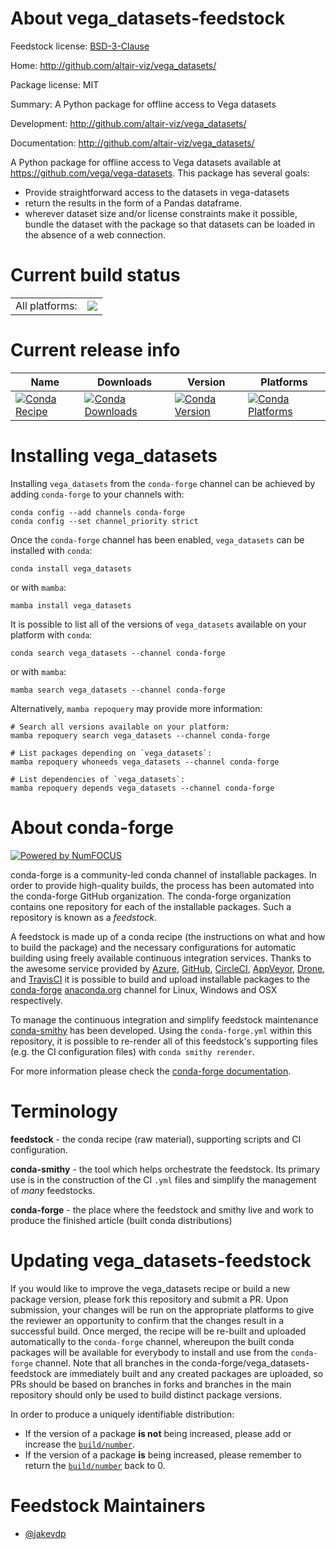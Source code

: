 About vega_datasets-feedstock
=============================

Feedstock license: [BSD-3-Clause](https://github.com/conda-forge/vega_datasets-feedstock/blob/main/LICENSE.txt)

Home: http://github.com/altair-viz/vega_datasets/

Package license: MIT

Summary: A Python package for offline access to Vega datasets

Development: http://github.com/altair-viz/vega_datasets/

Documentation: http://github.com/altair-viz/vega_datasets/

A Python package for offline access to Vega datasets available at
https://github.com/vega/vega-datasets.
This package has several goals:
- Provide straightforward access to the datasets in vega-datasets
- return the results in the form of a Pandas dataframe.
- wherever dataset size and/or license constraints make it possible,
  bundle the dataset with the package so that datasets can be loaded in
  the absence of a web connection.


Current build status
====================


<table><tr><td>All platforms:</td>
    <td>
      <a href="https://dev.azure.com/conda-forge/feedstock-builds/_build/latest?definitionId=3632&branchName=main">
        <img src="https://dev.azure.com/conda-forge/feedstock-builds/_apis/build/status/vega_datasets-feedstock?branchName=main">
      </a>
    </td>
  </tr>
</table>

Current release info
====================

| Name | Downloads | Version | Platforms |
| --- | --- | --- | --- |
| [![Conda Recipe](https://img.shields.io/badge/recipe-vega_datasets-green.svg)](https://anaconda.org/conda-forge/vega_datasets) | [![Conda Downloads](https://img.shields.io/conda/dn/conda-forge/vega_datasets.svg)](https://anaconda.org/conda-forge/vega_datasets) | [![Conda Version](https://img.shields.io/conda/vn/conda-forge/vega_datasets.svg)](https://anaconda.org/conda-forge/vega_datasets) | [![Conda Platforms](https://img.shields.io/conda/pn/conda-forge/vega_datasets.svg)](https://anaconda.org/conda-forge/vega_datasets) |

Installing vega_datasets
========================

Installing `vega_datasets` from the `conda-forge` channel can be achieved by adding `conda-forge` to your channels with:

```
conda config --add channels conda-forge
conda config --set channel_priority strict
```

Once the `conda-forge` channel has been enabled, `vega_datasets` can be installed with `conda`:

```
conda install vega_datasets
```

or with `mamba`:

```
mamba install vega_datasets
```

It is possible to list all of the versions of `vega_datasets` available on your platform with `conda`:

```
conda search vega_datasets --channel conda-forge
```

or with `mamba`:

```
mamba search vega_datasets --channel conda-forge
```

Alternatively, `mamba repoquery` may provide more information:

```
# Search all versions available on your platform:
mamba repoquery search vega_datasets --channel conda-forge

# List packages depending on `vega_datasets`:
mamba repoquery whoneeds vega_datasets --channel conda-forge

# List dependencies of `vega_datasets`:
mamba repoquery depends vega_datasets --channel conda-forge
```


About conda-forge
=================

[![Powered by
NumFOCUS](https://img.shields.io/badge/powered%20by-NumFOCUS-orange.svg?style=flat&colorA=E1523D&colorB=007D8A)](https://numfocus.org)

conda-forge is a community-led conda channel of installable packages.
In order to provide high-quality builds, the process has been automated into the
conda-forge GitHub organization. The conda-forge organization contains one repository
for each of the installable packages. Such a repository is known as a *feedstock*.

A feedstock is made up of a conda recipe (the instructions on what and how to build
the package) and the necessary configurations for automatic building using freely
available continuous integration services. Thanks to the awesome service provided by
[Azure](https://azure.microsoft.com/en-us/services/devops/), [GitHub](https://github.com/),
[CircleCI](https://circleci.com/), [AppVeyor](https://www.appveyor.com/),
[Drone](https://cloud.drone.io/welcome), and [TravisCI](https://travis-ci.com/)
it is possible to build and upload installable packages to the
[conda-forge](https://anaconda.org/conda-forge) [anaconda.org](https://anaconda.org/)
channel for Linux, Windows and OSX respectively.

To manage the continuous integration and simplify feedstock maintenance
[conda-smithy](https://github.com/conda-forge/conda-smithy) has been developed.
Using the ``conda-forge.yml`` within this repository, it is possible to re-render all of
this feedstock's supporting files (e.g. the CI configuration files) with ``conda smithy rerender``.

For more information please check the [conda-forge documentation](https://conda-forge.org/docs/).

Terminology
===========

**feedstock** - the conda recipe (raw material), supporting scripts and CI configuration.

**conda-smithy** - the tool which helps orchestrate the feedstock.
                   Its primary use is in the construction of the CI ``.yml`` files
                   and simplify the management of *many* feedstocks.

**conda-forge** - the place where the feedstock and smithy live and work to
                  produce the finished article (built conda distributions)


Updating vega_datasets-feedstock
================================

If you would like to improve the vega_datasets recipe or build a new
package version, please fork this repository and submit a PR. Upon submission,
your changes will be run on the appropriate platforms to give the reviewer an
opportunity to confirm that the changes result in a successful build. Once
merged, the recipe will be re-built and uploaded automatically to the
`conda-forge` channel, whereupon the built conda packages will be available for
everybody to install and use from the `conda-forge` channel.
Note that all branches in the conda-forge/vega_datasets-feedstock are
immediately built and any created packages are uploaded, so PRs should be based
on branches in forks and branches in the main repository should only be used to
build distinct package versions.

In order to produce a uniquely identifiable distribution:
 * If the version of a package **is not** being increased, please add or increase
   the [``build/number``](https://docs.conda.io/projects/conda-build/en/latest/resources/define-metadata.html#build-number-and-string).
 * If the version of a package **is** being increased, please remember to return
   the [``build/number``](https://docs.conda.io/projects/conda-build/en/latest/resources/define-metadata.html#build-number-and-string)
   back to 0.

Feedstock Maintainers
=====================

* [@jakevdp](https://github.com/jakevdp/)

